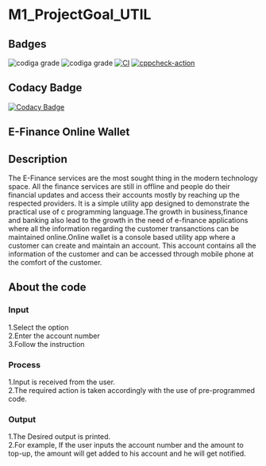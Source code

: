 # M1_ProjectGoal_UTIL

## Badges
![codiga grade](https://api.codiga.io/project/31812/score/svg)
![codiga grade](https://api.codiga.io/project/31812/status/svg)
[![CI](https://github.com/ShaileshJayaprakash/M1_ProjectGoal_-UTIL-/actions/workflows/build.yml/badge.svg)](https://github.com/ShaileshJayaprakash/M1_ProjectGoal_-UTIL-/actions/workflows/build.yml)
[![cppcheck-action](https://github.com/ShaileshJayaprakash/M1_ProjectGoal_-UTIL-/actions/workflows/cppcheck.yml/badge.svg)](https://github.com/ShaileshJayaprakash/M1_ProjectGoal_-UTIL-/actions/workflows/cppcheck.yml)

## Codacy Badge
[![Codacy Badge](https://app.codacy.com/project/badge/Grade/ccd2f3bbff69441c98c374ed508ec0e5)](https://www.codacy.com/gh/ShaileshJayaprakash/M1_ProjectGoal_-UTIL-/dashboard?utm_source=github.com&amp;utm_medium=referral&amp;utm_content=ShaileshJayaprakash/M1_ProjectGoal_-UTIL-&amp;utm_campaign=Badge_Grade)

## E-Finance Online Wallet

## Description
The E-Finance services are the most sought thing in the modern technology space. All the finance services are still in offline and people do their financial updates and access their accounts mostly by reaching up the respected providers.
It is a simple utility app designed to demonstrate the practical use of c programming language.The growth in business,finance and banking also lead to the growth in the need of e-finance applications where all the information regarding the customer transanctions can be maintained online.Online wallet is a console based utility app where a customer can create and maintain an account. This account contains all the information of the customer and can be accessed through mobile phone at the comfort of the customer.

## About the code
### Input
1.Select the option  
2.Enter the account number  
3.Follow the instruction  

### Process
1.Input is received from the user.  
2.The required action is taken accordingly with the use of pre-programmed code.   

### Output
1.The Desired output is printed.  
2.For example, If the user inputs the account number and the amount to top-up, the amount will get added to his account and he will get notified.  
